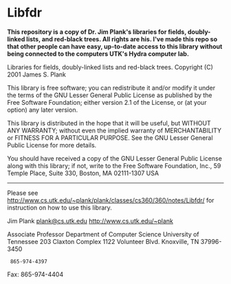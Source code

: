 # Libfdr

**This repository is a copy of Dr. Jim Plank's libraries for fields, doubly-linked lists, and red-black trees. All rights are his. I've made this repo so that other people can have easy, up-to-date access to this library without being connected to the computers UTK's Hydra computer lab.**

Libraries for fields, doubly-linked lists and red-black trees.
Copyright (C) 2001 James S. Plank

This library is free software; you can redistribute it and/or
modify it under the terms of the GNU Lesser General Public
License as published by the Free Software Foundation; either
version 2.1 of the License, or (at your option) any later version.

This library is distributed in the hope that it will be useful,
but WITHOUT ANY WARRANTY; without even the implied warranty of
MERCHANTABILITY or FITNESS FOR A PARTICULAR PURPOSE.  See the GNU
Lesser General Public License for more details.

You should have received a copy of the GNU Lesser General Public
License along with this library; if not, write to the Free Software
Foundation, Inc., 59 Temple Place, Suite 330, Boston, MA  02111-1307  USA

---------------------------------------------------------------------------
Please see http://www.cs.utk.edu/~plank/plank/classes/cs360/360/notes/Libfdr/
for instruction on how to use this library.

Jim Plank
plank@cs.utk.edu
http://www.cs.utk.edu/~plank

Associate Professor
Department of Computer Science
University of Tennessee
203 Claxton Complex
1122 Volunteer Blvd.
Knoxville, TN 37996-3450

     865-974-4397
Fax: 865-974-4404
